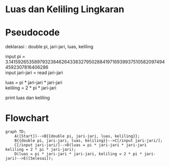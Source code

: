 # Luas dan Keliling Lingkaran #
# Pseudocode #
deklarasi : double pi, jari-jari, luas, keliling

input pi = 3.141592653589793238462643383279502884197169399375105820974944592307816406286\
input jari-jari = read jari-jari

luas = pi * jari-jari * jari-jari\
keliling = 2 * pi * jari-jari

print luas dan keliling 

# Flowchart #

```mermaid
graph TD;
    A([Start])-->B{{double pi, jari-jari, luas, keliling}};
    B{{double pi, jari-jari, luas, keliling}}-->C[/input jari-jari/];
    C[/input jari-jari/]-->D(luas = pi * jari-jari * jari-jari keliling = 2 * pi * jari-jari);
    D(luas = pi * jari-jari * jari-jari, keliling = 2 * pi * jari-jari)-->E([Selesai]);
```
